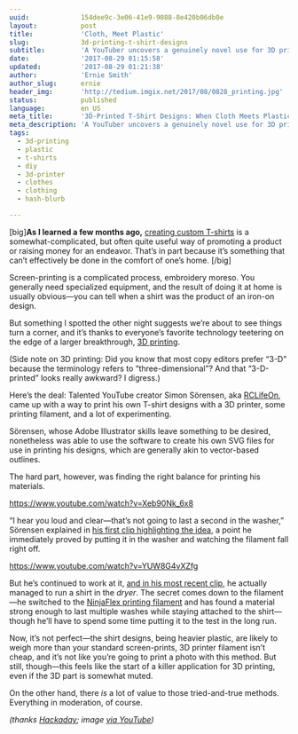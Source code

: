 ```yaml
---
uuid:             154dee9c-3e06-41e9-9088-8e420b06db0e
layout:           post
title:            'Cloth, Meet Plastic'
slug:             3d-printing-t-shirt-designs
subtitle:         'A YouTuber uncovers a genuinely novel use for 3D printing: a method for making snazzy-looking T-shirts. The hard part? Passing the washing machine test.'
date:             '2017-08-29 01:15:58'
updated:          '2017-08-29 01:21:38'
author:           'Ernie Smith'
author_slug:      ernie
header_img:       'http://tedium.imgix.net/2017/08/0828_printing.jpg'
status:           published
language:         en_US
meta_title:       '3D-Printed T-Shirt Designs: When Cloth Meets Plastic'
meta_description: 'A YouTuber uncovers a genuinely novel use for 3D printing: a method for making snazzy-looking T-shirts. The hard part? Passing the washing machine test.'
tags:
  - 3d-printing
  - plastic
  - t-shirts
  - diy
  - 3d-printer
  - clothes
  - clothing
  - hash-blurb

---
```


[big]**As I learned a few months ago,** [creating custom T-shirts](http://tedium.co/2017/05/08/t-shirt-history/) is a somewhat-complicated, but often quite useful way of promoting a product or raising money for an endeavor. That’s in part because it’s something that can’t effectively be done in the comfort of one’s home. [/big]

Screen-printing is a complicated process, embroidery moreso. You generally need specialized equipment, and the result of doing it at home is usually obvious—you can tell when a shirt was the product of an iron-on design.

But something I spotted the other night suggests we’re about to see things turn a corner, and it’s thanks to everyone’s favorite technology teetering on the edge of a larger breakthrough, [3D printing](http://tedium.co/2016/03/31/physical-backup-antiques-3d-printing/).

(Side note on 3D printing: Did you know that most copy editors prefer “3-D” because the terminology refers to “three-dimensional”? And that “3-D-printed” looks really awkward? I digress.)

Here’s the deal: Talented YouTube creator Simon Sörensen, aka [RCLifeOn](https://www.youtube.com/user/RcLifeOnSimon), came up with a way to print his own T-shirt designs with a 3D printer, some printing filament, and a lot of experimenting.

Sörensen, whose Adobe Illustrator skills leave something to be desired, nonetheless was able to use the software to create his own SVG files for use in printing his designs, which are generally akin to vector-based outlines.

The hard part, however, was finding the right balance for printing his materials. 

https://www.youtube.com/watch?v=Xeb90Nk_6x8

“I hear you loud and clear—that’s not going to last a second in the washer,” Sörensen explained in [his first clip highlighting the idea](https://www.youtube.com/watch?v=Xeb90Nk_6x8), a point he immediately proved by putting it in the washer and watching the filament fall right off.

https://www.youtube.com/watch?v=YUW8G4vXZfg

But he’s continued to work at it, [and in his most recent clip](https://www.youtube.com/watch?v=YUW8G4vXZfg), he actually managed to run a shirt in the *dryer*. The secret comes down to the filament—he switched to the [NinjaFlex printing filament](http://amzn.to/2wNHJik) and has found a material strong enough to last multiple washes while staying attached to the shirt—though he’ll have to spend some time putting it to the test in the long run.

Now, it’s not perfect—the shirt designs, being heavier plastic, are likely to weigh more than your standard screen-prints, 3D printer filament isn’t cheap, and it’s not like you’re going to print a photo with this method. But still, though—this feels like the start of a killer application for 3D printing, even if the 3D part is somewhat muted.

On the other hand, there *is* a lot of value to those tried-and-true methods. Everything in moderation, of course.

*(thanks [Hackaday](http://hackaday.com/2017/08/27/3d-printing-t-shirt-designs/); image [via YouTube](https://www.youtube.com/watch?v=Xeb90Nk_6x8))*
